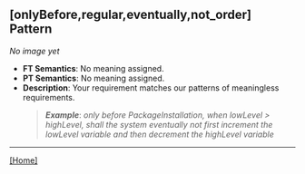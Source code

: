 ## [onlyBefore,regular,eventually,not_order] Pattern
_No image yet_
 * **FT Semantics**: No meaning assigned.
 * **PT Semantics**: No meaning assigned.
 * **Description**: Your requirement matches our patterns of meaningless requirements.
   > **_Example_**: _only before PackageInstallation,  when lowLevel > highLevel, shall the system  eventually not first  increment the lowLevel variable and then  decrement the highLevel variable_   
***
[[Home]](../semantics.md)